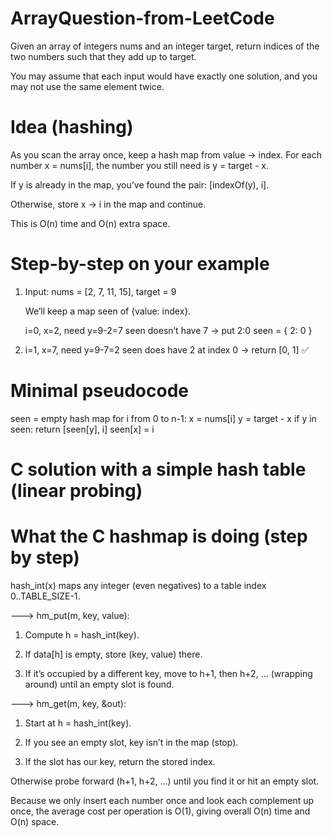 # ArrayQuestion-from-LeetCode
Given an array of integers nums and an integer target, return indices of the two numbers such that they add up to target.

You may assume that each input would have exactly one solution, and you may not use the same element twice.


# Idea (hashing)

As you scan the array once, keep a hash map from value → index.
For each number x = nums[i], the number you still need is y = target - x.

If y is already in the map, you’ve found the pair: [indexOf(y), i].

Otherwise, store x → i in the map and continue.

This is O(n) time and O(n) extra space.

# Step-by-step on your example

1. Input: nums = [2, 7, 11, 15], target = 9

   We’ll keep a map seen of {value: index}.

   i=0, x=2, need y=9-2=7
   seen doesn’t have 7 → put 2:0
   seen = { 2: 0 }

2. i=1, x=7, need y=9-7=2
   seen does have 2 at index 0 → return [0, 1] ✅
   
# Minimal pseudocode

seen = empty hash map
for i from 0 to n-1:
    x = nums[i]
    y = target - x
    if y in seen:
        return [seen[y], i]
    seen[x] = i
   
# C solution with a simple hash table (linear probing)

# What the C hashmap is doing (step by step)

hash_int(x) maps any integer (even negatives) to a table index 0..TABLE_SIZE-1.

--->
    hm_put(m, key, value):
    
  1.  Compute h = hash_int(key).
    
  2.  If data[h] is empty, store (key, value) there.
    
  3.  If it’s occupied by a different key, move to h+1, then h+2, … (wrapping around) until an empty slot is found.

---> 
    hm_get(m, key, &out):
    
1.  Start at h = hash_int(key).
    
2.  If you see an empty slot, key isn’t in the map (stop).
    
3.  If the slot has our key, return the stored index.

Otherwise probe forward (h+1, h+2, …) until you find it or hit an empty slot.

Because we only insert each number once and look each complement up once, the average cost per operation is O(1), giving overall O(n) time and O(n) space.

